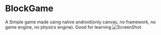 # BlockGame
A Simple game made using native android(only canvas, no framework, no game engine, no physics engine).
Good for learning
![ScreenShot](https://raw.github.com/harshit211997/master/app/src/main/res/drawable/gameplay.gif)
